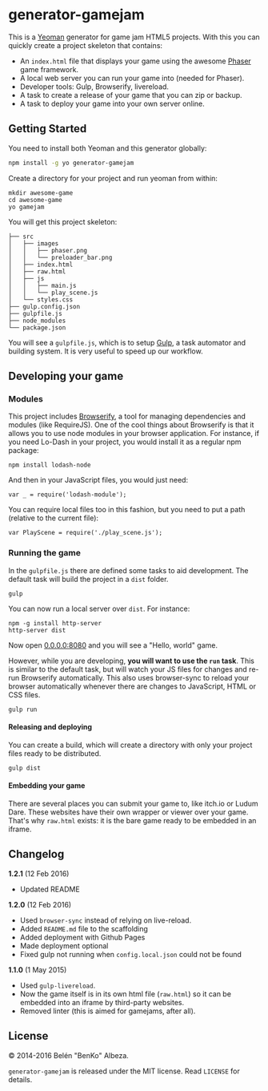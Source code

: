 # generator-gamejam

This is a [Yeoman](http://yeoman.io) generator for game jam HTML5 projects. With this you can quickly create a project skeleton that contains:

- An `index.html` file that displays your game using the awesome [Phaser](http://phaser.io) game framework.
- A local web server you can run your game into (needed for Phaser).
- Developer tools: Gulp, Browserify, livereload.
- A task to create a release of your game that you can zip or backup.
- A task to deploy your game into your own server online.


## Getting Started

You need to install both Yeoman and this generator globally:

```bash
npm install -g yo generator-gamejam
```

Create a directory for your project and run yeoman from within:

```
mkdir awesome-game
cd awesome-game
yo gamejam
```

You will get this project skeleton:

```
├── src
│   ├── images
│   │   ├── phaser.png
│   │   └── preloader_bar.png
│   ├── index.html
│   ├── raw.html
│   ├── js
│   │   ├── main.js
│   │   └── play_scene.js
│   └── styles.css
├── gulp.config.json
├── gulpfile.js
├── node_modules
└── package.json
```

You will see a `gulpfile.js`, which is to setup [Gulp](http://gulpjs.com), a task automator and building system. It is very useful to speed up our workflow.

## Developing your game

### Modules

This project includes [Browserify](http://browserify.org/), a tool for managing dependencies and modules (like RequireJS). One of the cool things about Browserify is that it allows you to use node modules in your browser application. For instance, if you need Lo-Dash in your project, you would install it as a regular npm package:

```
npm install lodash-node
```

And then in your JavaScript files, you would just need:

```
var _ = require('lodash-module');
```

You can require local files too in this fashion, but you need to put a path (relative to the current file):

```
var PlayScene = require('./play_scene.js');
```

### Running the game

In the `gulpfile.js` there are defined some tasks to aid development. The default task will build the project in a `dist` folder.

```
gulp
```

You can now run a local server over `dist`. For instance:

```
npm -g install http-server
http-server dist
```

Now open [0.0.0.0:8080](http://0.0.0.0:8080) and you will see a "Hello, world" game.

However, while you are developing, **you will want to use the `run` task**. This is similar to the default task, but will watch your JS files for changes and re-run Browserify automatically. This also uses browser-sync to reload your browser automatically whenever there are changes to JavaScript, HTML or CSS files.

```
gulp run
```

#### Releasing and deploying

You can create a build, which will create a directory with only your project files ready to be distributed.

```
gulp dist
```

#### Embedding your game

There are several places you can submit your game to, like itch.io or Ludum Dare. These websites have their own wrapper or viewer over your game. That's why `raw.html` exists: it is the bare game ready to be embedded in an iframe.

## Changelog

**1.2.1** (12 Feb 2016)

- Updated README

**1.2.0** (12 Feb 2016)

- Used `browser-sync` instead of relying on live-reload.
- Added `README.md` file to the scaffolding
- Added deployment with Github Pages
- Made deployment optional
- Fixed gulp not running when `config.local.json` could not be found

**1.1.0** (1 May 2015)

- Used `gulp-livereload`.
- Now the game itself is in its own html file (`raw.html`) so it can be embedded into an iframe by third-party websites.
- Removed linter (this is aimed for gamejams, after all).

## License

© 2014-2016 Belén "BenKo" Albeza.

`generator-gamejam` is released under the MIT license. Read `LICENSE` for details.
